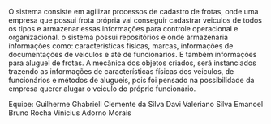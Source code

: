 O sistema consiste em agilizar processos de cadastro de frotas, onde uma empresa que possui frota própria vai conseguir cadastrar veiculos de todos os tipos e armazenar essas informações para controle operacional e organizacional. 
o sistema possui repositórios e onde armazenaria informações como: caracteristicas fisicas, marcas, informações de documentações de veiculos e até de funcionários. E também informações para aluguel de frotas. 
A mecânica dos objetos criados, será instanciados trazendo as informações de características físicas dos veiculos, de funcionários e métodos de alugueis, pois foi pensado na possibilidade da empresa querer alugar o veiculo do próprio funcionário. 



Equipe:
Guilherme Ghabriell Clemente da Silva
Davi Valeriano Silva
Emanoel Bruno Rocha
Vinicius Adorno Morais
